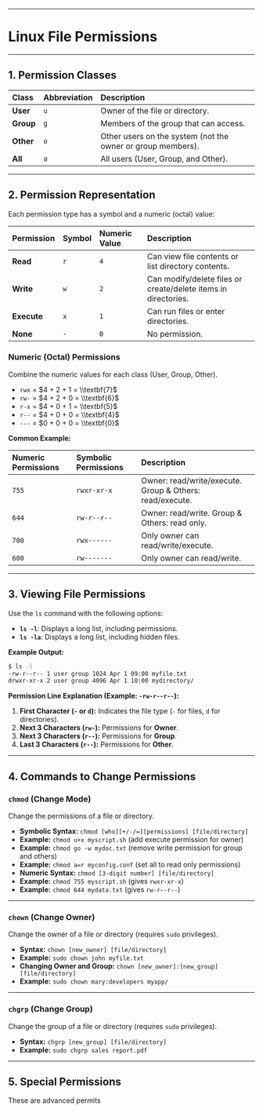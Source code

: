 -----
# Linux File Permissions
----

## 1\. Permission Classes

| Class | Abbreviation | Description |
| :------ | :-------- | :-------------------------------------- |
| **User** | `u` | Owner of the file or directory. |
| **Group** | `g` | Members of the group that can access. |
| **Other** | `o` | Other users on the system (not the owner or group members). |
| **All** | `a` | All users (User, Group, and Other). |

----

## 2\. Permission Representation

Each permission type has a symbol and a numeric (octal) value:

| Permission | Symbol | Numeric Value | Description |
| :-------- | :----- | :------------ | :------------------------------------------ |
| **Read** | `r` | `4` | Can view file contents or list directory contents. |
| **Write** | `w` | `2` | Can modify/delete files or create/delete items in directories. |
| **Execute** | `x` | `1` | Can run files or enter directories. |
| **None** | `-` | `0` | No permission. |

### Numeric (Octal) Permissions

Combine the numeric values ​​for each class (User, Group, Other).

* `rwx` = $4 + 2 + 1 = \\textbf{7}$
* `rw-` = $4 + 2 + 0 = \\textbf{6}$
* `r-x` = $4 + 0 + 1 = \\textbf{5}$
* `r--` = $4 + 0 + 0 = \\textbf{4}$
* `---` = $0 + 0 + 0 = \\textbf{0}$

**Common Example:**

| Numeric Permissions | Symbolic Permissions | Description |
| :----------- | :------------ | :------------------------------------- |
| `755` | `rwxr-xr-x` | Owner: read/write/execute. Group & Others: read/execute. |
| `644` | `rw-r--r--` | Owner: read/write. Group & Others: read only. |
| `700` | `rwx------` | Only owner can read/write/execute. |
| `600` | `rw-------` | Only owner can read/write. |

-----

## 3\. Viewing File Permissions

Use the `ls` command with the following options:

* **`ls -l`**: Displays a long list, including permissions.
* **`ls -la`**: Displays a long list, including hidden files.

**Example Output:**

```bash
$ ls -l
-rw-r--r-- 1 user group 1024 Apr 1 09:00 myfile.txt
drwxr-xr-x 2 user group 4096 Apr 1 10:00 mydirectory/
```

**Permission Line Explanation (Example: `-rw-r--r--`):**

1. **First Character (`-` or `d`):** Indicates the file type (`-` for files, `d` for directories).
2. **Next 3 Characters (`rw-`):** Permissions for **Owner**.
3. **Next 3 Characters (`r--`):** Permissions for **Group**.
4. **Last 3 Characters (`r--`):** Permissions for **Other**.

-----

## 4\. Commands to Change Permissions

### `chmod` (Change Mode)

Change the permissions of a file or directory.

* **Symbolic Syntax:** `chmod [who][+/-/=][permissions] [file/directory]`
* **Example:** `chmod u+x myscript.sh` (add execute permission for owner)
* **Example:** `chmod go -w mydoc.txt` (remove write permission for group and others)
* **Example:** `chmod a=r myconfig.conf` (set all to read only permissions)
* **Numeric Syntax:** `chmod [3-digit number] [file/directory]`
* **Example:** `chmod 755 myscript.sh` (gives `rwxr-xr-x`)
* **Example:** `chmod 644 mydata.txt` (gives `rw-r--r--`)

-----

### `chown` (Change Owner)

Change the owner of a file or directory (requires `sudo` privileges).

* **Syntax:** `chown [new_owner] [file/directory]`
* **Example:** `sudo chown john myfile.txt`
* **Changing Owner and Group:** `chown [new_owner]:[new_group] [file/directory]`
* **Example:** `sudo chown mary:developers myapp/`

-----

### `chgrp` (Change Group)

Change the group of a file or directory (requires `sudo` privileges).

* **Syntax:** `chgrp [new_group] [file/directory]`
* **Example:** `sudo chgrp sales report.pdf`

-----

## 5\. Special Permissions

These are advanced permits

